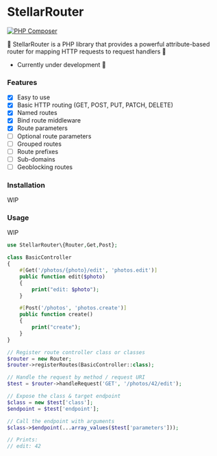 # StellarRouter
[![PHP Composer](https://github.com/libra-php/stellar-router/actions/workflows/php.yml/badge.svg?branch=main)](https://github.com/libra-php/stellar-router/actions/workflows/php.yml)

💫 StellarRouter is a PHP library that provides a powerful attribute-based router for mapping HTTP requests to request handlers 🚀

- Currently under development 👷

### Features
- [x] Easy to use
- [x] Basic HTTP routing (GET, POST, PUT, PATCH, DELETE)
- [x] Named routes
- [x] Bind route middleware
- [x] Route parameters
- [ ] Optional route parameters
- [ ] Grouped routes
- [ ] Route prefixes
- [ ] Sub-domains
- [ ] Geoblocking routes
 
### Installation

WIP


### Usage

WIP

```php
use StellarRouter\{Router,Get,Post};

class BasicController
{
    #[Get('/photos/{photo}/edit', 'photos.edit')]
    public function edit($photo) 
    {
        print("edit: $photo");
    }

    #[Post('/photos', 'photos.create')]
    public function create() 
    {
        print("create");
    }
}

// Register route controller class or classes
$router = new Router;
$router->registerRoutes(BasicController::class);

// Handle the request by method / request URI
$test = $router->handleRequest('GET', '/photos/42/edit');

// Expose the class & target endpoint
$class = new $test['class'];
$endpoint = $test['endpoint'];

// Call the endpoint with arguments
$class->$endpoint(...array_values($test['parameters']));

// Prints:
// edit: 42
```

